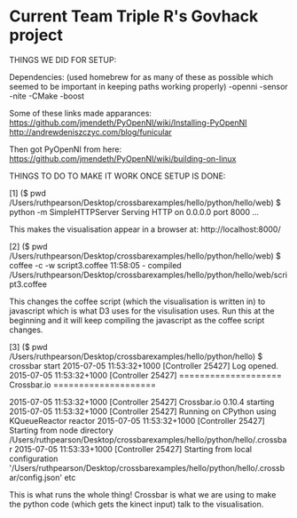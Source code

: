 # Current  Team Triple R's Govhack project

THINGS WE DID FOR SETUP:

Dependencies:
(used homebrew for as many of these as possible which seemed to be important in keeping paths working properly)
-openni
-sensor
-nite
-CMake
-boost

Some of these links made apparances:
https://github.com/jmendeth/PyOpenNI/wiki/Installing-PyOpenNI
http://andrewdeniszczyc.com/blog/funicular

Then got PyOpenNI from here:
https://github.com/jmendeth/PyOpenNI/wiki/building-on-linux






THINGS TO DO TO MAKE IT WORK ONCE SETUP IS DONE:

[1]
($ pwd /Users/ruthpearson/Desktop/crossbarexamples/hello/python/hello/web)
$ python -m SimpleHTTPServer
Serving HTTP on 0.0.0.0 port 8000 ...

This makes the visualisation appear in a browser at: http://localhost:8000/

[2]
($ pwd /Users/ruthpearson/Desktop/crossbarexamples/hello/python/hello/web)
$ coffee -c -w script3.coffee 
11:58:05 - compiled /Users/ruthpearson/Desktop/crossbarexamples/hello/python/hello/web/script3.coffee

This changes the coffee script (which the visualisation is written in) to javascript which is what D3 uses for the visulisation uses.  Run this at the beginning and it will keep compiling the javascript as the coffee script changes. 

[3]
($ pwd /Users/ruthpearson/Desktop/crossbarexamples/hello/python/hello)
$ crossbar start
2015-07-05 11:53:32+1000 [Controller  25427] Log opened.
2015-07-05 11:53:32+1000 [Controller  25427] ==================== Crossbar.io ====================
	
2015-07-05 11:53:32+1000 [Controller  25427] Crossbar.io 0.10.4 starting
2015-07-05 11:53:32+1000 [Controller  25427] Running on CPython using KQueueReactor reactor
2015-07-05 11:53:32+1000 [Controller  25427] Starting from node directory /Users/ruthpearson/Desktop/crossbarexamples/hello/python/hello/.crossbar
2015-07-05 11:53:33+1000 [Controller  25427] Starting from local configuration '/Users/ruthpearson/Desktop/crossbarexamples/hello/python/hello/.crossbar/config.json'
etc

This is what runs the whole thing!  Crossbar is what we are using to make the python code (which gets the kinect input) talk to the visualisation.
